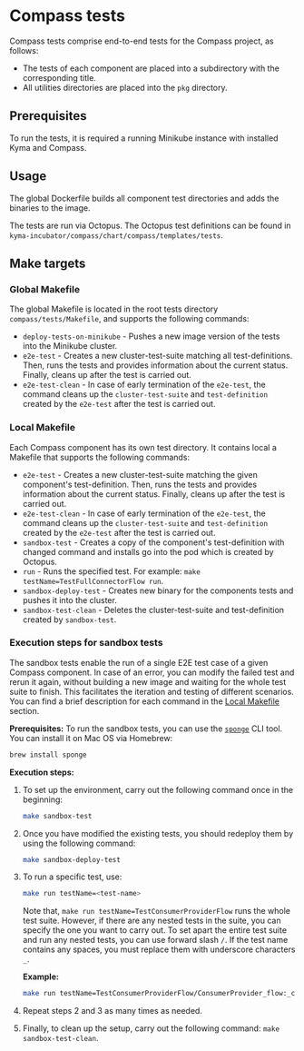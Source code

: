 # Compass tests

Compass tests comprise end-to-end tests for the Compass project, as follows:
- The tests of each component are placed into a subdirectory with the corresponding title.
- All utilities directories are placed into the `pkg` directory.

## Prerequisites

To run the tests, it is required a running Minikube instance with installed Kyma and Compass.

## Usage

The global Dockerfile builds all component test directories and adds the binaries to the image. 

The tests are run via Octopus. The Octopus test definitions can be found in `kyma-incubator/compass/chart/compass/templates/tests`.

## Make targets

### Global Makefile
The global Makefile is located in the root tests directory `compass/tests/Makefile`, and supports the following commands:

- `deploy-tests-on-minikube` - Pushes a new image version of the tests into the Minikube cluster.
- `e2e-test` - Creates a new cluster-test-suite matching all test-definitions. Then, runs the tests and provides information about the current status. Finally, cleans up after the test is carried out.
- `e2e-test-clean` - In case of early termination of the `e2e-test`, the command cleans up the `cluster-test-suite` and `test-definition` created by the `e2e-test` after the test is carried out.

### Local Makefile
Each Compass component has its own test directory. It contains local a Makefile that supports the following commands:

- `e2e-test` - Creates a new cluster-test-suite matching the given component's test-definition. Then, runs the tests and provides information about the current status. Finally, cleans up after the test is carried out.
- `e2e-test-clean` - In case of early termination of the `e2e-test`, the command cleans up the `cluster-test-suite` and `test-definition` created by the `e2e-test` after the test is carried out.
- `sandbox-test` - Creates a copy of the component's test-definition with changed command and installs go into the pod which is created by Octopus.
- `run` - Runs the specified test. For example: `make testName=TestFullConnectorFlow run`.
- `sandbox-deploy-test` - Creates new binary for the components tests and pushes it into the cluster.
- `sandbox-test-clean` - Deletes the cluster-test-suite and test-definition created by `sandbox-test`.

### Execution steps for sandbox tests
The sandbox tests enable the run of a single E2E test case of a given Compass component. In case of an error, you can modify the failed test and rerun it again, without building a new image and waiting for the whole test suite to finish. This facilitates the iteration and testing of different scenarios. You can find a brief description for each command in the [Local Makefile](#local-makefile) section.

**Prerequisites:**
To run the sandbox tests, you can use the [`sponge`](https://rentes.github.io/unix/utilities/2015/07/27/moreutils-package/#sponge) CLI tool.
You can install it on Mac OS via Homebrew:
```bash
brew install sponge
```

**Execution steps:**
1. To set up the environment, carry out the following command once in the beginning:
    ```bash
    make sandbox-test
    ```
2. Once you have modified the existing tests, you should redeploy them by using the following command:
    ```bash
    make sandbox-deploy-test
    ```
3. To run a specific test, use:
    ```bash
    make run testName=<test-name>
    ```
    Note that, `make run testName=TestConsumerProviderFlow` runs the whole test suite. However, if there are any nested tests in the suite, you can specify the one you want to carry out. To set apart the entire test suite and run any nested tests, you can use forward slash `/`. If the test name contains any spaces, you must replace them with underscore characters `_`.
    
    **Example:**
    ```bash
    make run testName=TestConsumerProviderFlow/ConsumerProvider_flow:_calls_with_provider_certificate_and_consumer_token_are_successful_when_valid_subscription_exists
    ```

4. Repeat steps 2 and 3 as many times as needed.
5. Finally, to clean up the setup, carry out the following command: `make sandbox-test-clean`.
